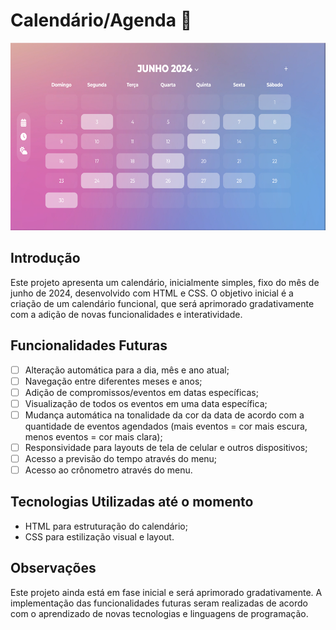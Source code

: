 # Calendário/Agenda 📆

<img src="calendar-project.png" height="300">

## Introdução 

Este projeto apresenta um calendário, inicialmente simples, fixo do mês de junho de 2024, desenvolvido com HTML e CSS. O objetivo inicial é a criação de um calendário funcional, que será aprimorado gradativamente com a adição de novas funcionalidades e interatividade.

## Funcionalidades Futuras

- [ ] Alteração automática para a dia, mês e ano atual;
- [ ] Navegação entre diferentes meses e anos;
- [ ] Adição de compromissos/eventos em datas específicas;
- [ ] Visualização de todos os eventos em uma data específica;
- [ ] Mudança automática na tonalidade da cor da data de acordo com a quantidade de eventos agendados (mais eventos = cor mais escura, menos eventos = cor mais clara);
- [ ] Responsividade para layouts de tela de celular e outros dispositivos;
- [ ] Acesso a previsão do tempo através do menu;
- [ ] Acesso ao crônometro através do menu.

## Tecnologias Utilizadas até o momento

* HTML para estruturação do calendário;
* CSS para estilização visual e layout.

## Observações

Este projeto ainda está em fase inicial e será aprimorado gradativamente. A implementação das funcionalidades futuras seram realizadas de acordo com o aprendizado de novas tecnologias e linguagens de programação.
